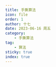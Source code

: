 ```yaml
---
title: 手撕算法
icon: file
order: 1
author: 十七
date: 2023-06-16 周五
category:
	- 手撕算法
tag:
	- 算法
sticky: true
index: true
---
```


